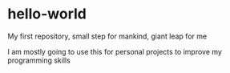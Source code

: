 # hello-world
My first repository, small step for mankind, giant leap for me

I am mostly going to use this for personal projects to improve my programming skills
